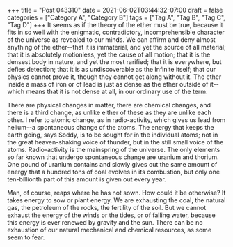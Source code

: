 +++
title = "Post 043310"
date = 2021-06-02T03:44:32-07:00
draft = false
categories = ["Category A", "Category B"]
tags = ["Tag A", "Tag B", "Tag C", "Tag D"]
+++
It seems as if the theory of the ether must be true, because it fits in so well with the enigmatic, contradictory, incomprehensible character of the universe as revealed to our minds. We can affirm and deny almost anything of the ether--that it is immaterial, and yet the source of all material; that it is absolutely motionless, yet the cause of all motion; that it is the densest body in nature, and yet the most rarified; that it is everywhere, but defies detection; that it is as undiscoverable as the Infinite itself; that our physics cannot prove it, though they cannot get along without it. The ether inside a mass of iron or of lead is just as dense as the ether outside of it--which means that it is not dense at all, in our ordinary use of the term.

There are physical changes in matter, there are chemical changes, and there is a third change, as unlike either of these as they are unlike each other. I refer to atomic change, as in radio-activity, which gives us lead from helium--a spontaneous change of the atoms. The energy that keeps the earth going, says Soddy, is to be sought for in the individual atoms; not in the great heaven-shaking voice of thunder, but in the still small voice of the atoms. Radio-activity is the mainspring of the universe. The only elements so far known that undergo spontaneous change are uranium and thorium. One pound of uranium contains and slowly gives out the same amount of energy that a hundred tons of coal evolves in its combustion, but only one ten-billionth part of this amount is given out every year.

Man, of course, reaps where he has not sown. How could it be otherwise? It takes energy to sow or plant energy. We are exhausting the coal, the natural gas, the petroleum of the rocks, the fertility of the soil. But we cannot exhaust the energy of the winds or the tides, or of falling water, because this energy is ever renewed by gravity and the sun. There can be no exhaustion of our natural mechanical and chemical resources, as some seem to fear.
